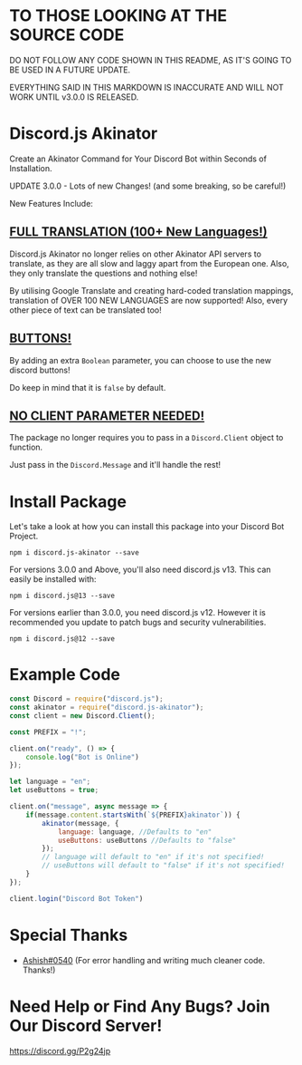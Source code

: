 # TO THOSE LOOKING AT THE SOURCE CODE

DO NOT FOLLOW ANY CODE SHOWN IN THIS README, AS IT'S GOING TO BE USED IN A FUTURE UPDATE.

EVERYTHING SAID IN THIS MARKDOWN IS INACCURATE AND WILL NOT WORK UNTIL v3.0.0 IS RELEASED.

# Discord.js Akinator

Create an Akinator Command for Your Discord Bot within Seconds of Installation.

UPDATE 3.0.0 - Lots of new Changes! (and some breaking, so be careful!)

New Features Include:

## <u>FULL TRANSLATION (100+ New Languages!)</u>

Discord.js Akinator no longer relies on other Akinator API servers to translate, as they are all slow and laggy apart from the European one. Also, they only translate the questions and nothing else!

By utilising Google Translate and creating hard-coded translation mappings, translation of OVER 100 NEW LANGUAGES are now supported! Also, every other piece of text can be translated too!

## <u>BUTTONS!</u>

By adding an extra `Boolean` parameter, you can choose to use the new discord buttons!

Do keep in mind that it is `false` by default.

## <u>NO CLIENT PARAMETER NEEDED!</u>

The package no longer requires you to pass in a `Discord.Client` object to function.

Just pass in the `Discord.Message` and it'll handle the rest!

# Install Package

Let's take a look at how you can install this package into your Discord Bot Project.

`npm i discord.js-akinator --save`

For versions 3.0.0 and Above, you'll also need discord.js v13. This can easily be installed with:

`npm i discord.js@13 --save`

For versions earlier than 3.0.0, you need discord.js v12. However it is recommended you update to patch bugs and security vulnerabilities.

`npm i discord.js@12 --save`

# Example Code

```js
const Discord = require("discord.js");
const akinator = require("discord.js-akinator");
const client = new Discord.Client();

const PREFIX = "!";

client.on("ready", () => {
    console.log("Bot is Online")
});

let language = "en";
let useButtons = true;

client.on("message", async message => {
    if(message.content.startsWith(`${PREFIX}akinator`)) {
        akinator(message, {
            language: language, //Defaults to "en"
            useButtons: useButtons //Defaults to "false"
        });
        // language will default to "en" if it's not specified!
        // useButtons will default to "false" if it's not specified!
    }
});

client.login("Discord Bot Token")
```

# Special Thanks

- [Ashish#0540](https://github.com/3061LRTAGSPKJMORMRT) (For error handling and writing much cleaner code. Thanks!)

# Need Help or Find Any Bugs? Join Our Discord Server!

https://discord.gg/P2g24jp
